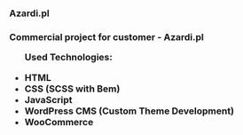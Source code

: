 <h3>Azardi.pl<h3>
<p>Commercial project for customer - Azardi.pl</p>
<ul>
<p>Used Technologies:
<li>HTML</li>
<li>CSS (SCSS with Bem)</li>
<li>JavaScript</li>
<li>WordPress CMS (Custom Theme Development)</li>
<li>WooCommerce</li>
</ul>
